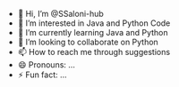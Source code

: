 - 👋 Hi, I’m @SSaloni-hub
- 👀 I’m interested in Java and Python Code 
- 🌱 I’m currently learning Java and Python 
- 💞️ I’m looking to collaborate on Python 
- 📫 How to reach me through suggestions 
- 😄 Pronouns: ...
- ⚡ Fun fact: ...

<!---
SSaloni-hub/SSaloni-hub is a ✨ special ✨ repository because its `README.md` (this file) appears on your GitHub profile.
You can click the Preview link to take a look at your changes.
--->
